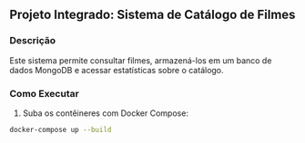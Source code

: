 ## Projeto Integrado: Sistema de Catálogo de Filmes
### Descrição
Este sistema permite consultar filmes, armazená-los em um banco de dados
MongoDB e acessar estatísticas sobre o catálogo.
### Como Executar
1. Suba os contêineres com Docker Compose:
```bash
docker-compose up --build